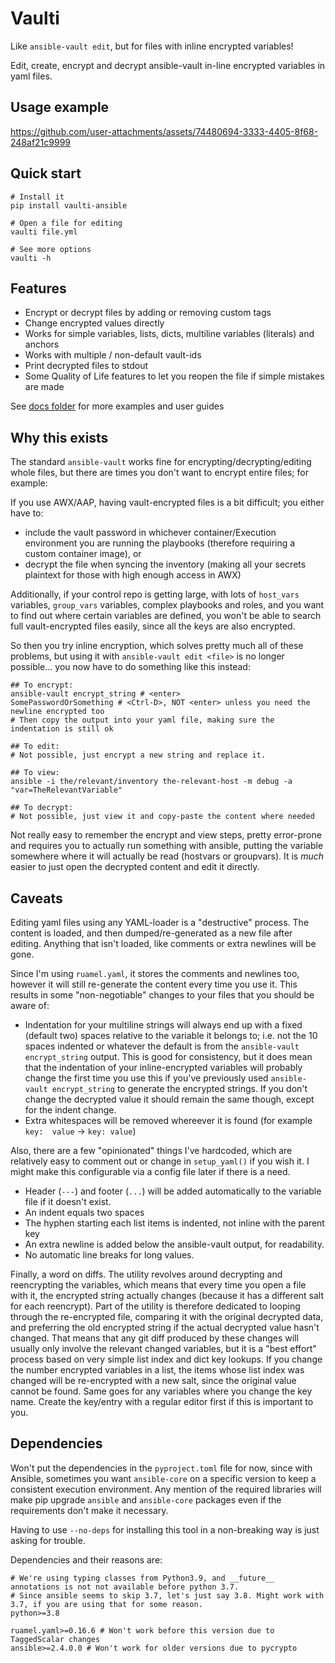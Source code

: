 # Vaulti

Like `ansible-vault edit`, but for files with inline encrypted variables!

Edit, create, encrypt and decrypt ansible-vault in-line encrypted variables in yaml files.


## Usage example

https://github.com/user-attachments/assets/74480694-3333-4405-8f68-248af21c9999


## Quick start

```shell
# Install it
pip install vaulti-ansible

# Open a file for editing
vaulti file.yml

# See more options
vaulti -h
```

## Features

- Encrypt or decrypt files by adding or removing custom tags
- Change encrypted values directly
- Works for simple variables, lists, dicts, multiline variables (literals) and anchors
- Works with multiple / non-default vault-ids
- Print decrypted files to stdout
- Some Quality of Life features to let you reopen the file if simple mistakes are made

See [docs folder](docs/) for more examples and user guides


## Why this exists

The standard `ansible-vault` works fine for encrypting/decrypting/editing whole files, but there are times you don't want to encrypt entire files; for example:

If you use AWX/AAP, having vault-encrypted files is a bit difficult; you either have to:

- include the vault password in whichever container/Execution environment you are running the playbooks (therefore requiring a custom container image), or
- decrypt the file when syncing the inventory (making all your secrets plaintext for those with high enough access in AWX)

Additionally, if your control repo is getting large, with lots of `host_vars` variables, `group_vars` variables, complex playbooks and roles, and you want
to find out where certain variables are defined, you won't be able to search full vault-encrypted files easily, since all the keys are also encrypted.

So then you try inline encryption, which solves pretty much all of these problems, but using it with `ansible-vault edit <file>` is no longer possible...
you now have to do something like this instead:

```shell
## To encrypt:
ansible-vault encrypt_string # <enter>
SomePasswordOrSomething # <Ctrl-D>, NOT <enter> unless you need the newline encrypted too
# Then copy the output into your yaml file, making sure the indentation is still ok

## To edit:
# Not possible, just encrypt a new string and replace it.

## To view:
ansible -i the/relevant/inventory the-relevant-host -m debug -a "var=TheRelevantVariable"

## To decrypt:
# Not possible, just view it and copy-paste the content where needed

```

Not really easy to remember the encrypt and view steps, pretty error-prone and requires you to actually run something with ansible, putting the variable
somewhere where it will actually be read (hostvars or groupvars). It is *much* easier to just open the decrypted content and edit it directly.


## Caveats

Editing yaml files using any YAML-loader is a "destructive" process. The content is loaded, and then
dumped/re-generated as a new file after editing. Anything that isn't loaded, like comments or extra
newlines will be gone.

Since I'm using `ruamel.yaml`, it stores the comments and newlines too, however it will still
re-generate the content every time you use it. This results in some "non-negotiable" changes to your
files that you should be aware of:

- Indentation for your multiline strings will always end up with a fixed (default two) spaces relative to the variable it belongs to;
  i.e. not the 10 spaces indented or whatever the default is from the `ansible-vault encrypt_string` output. This is good for consistency, but it does mean that the indentation
  of your inline-encrypted variables will probably change the first time you use this if you've previously used `ansible-vault encrypt_string` to generate the encrypted strings.
  If you don't change the decrypted value it should remain the same though, except for the indent change.
- Extra whitespaces will be removed whereever it is found (for example `key:  value` -> `key: value`)

Also, there are a few "opinionated" things I've hardcoded, which are relatively easy to comment out or change in `setup_yaml()` if you wish it.
I might make this configurable via a config file later if there is a need.

- Header (`---`) and footer (`...`) will be added automatically to the variable file if it doesn't exist.
- An indent equals two spaces
- The hyphen starting each list items is indented, not inline with the parent key
- An extra newline is added below the ansible-vault output, for readability.
- No automatic line breaks for long values.

Finally, a word on diffs. The utility revolves around decrypting and reencrypting the variables,
which means that every time you open a file with it, the encrypted string actually changes (because
it has a different salt for each reencrypt). Part of the utility is therefore dedicated to looping
through the re-encrypted file, comparing it with the original decrypted data, and preferring the old
encrypted string if the actual decrypted value hasn't changed. That means that any git diff produced
by these changes will usually only involve the relevant changed variables, but it is a "best effort"
process based on very simple list index and dict key lookups. If you change the number encrypted
variables in a list, the items whose list index was changed will be re-encrypted with a new salt,
since the original value cannot be found. Same goes for any variables where you change the key name.
Create the key/entry with a regular editor first if this is important to you.

## Dependencies

Won't put the dependencies in the `pyproject.toml` file for now, since with Ansible, sometimes you
want `ansible-core` on a specific version to keep a consistent execution environment. Any mention of
the required libraries will make pip upgrade `ansible` and `ansible-core` packages even if the
requirements don't make it necessary.

Having to use `--no-deps` for installing this tool in a non-breaking way is just asking for trouble.

Dependencies and their reasons are:

```
# We're using typing classes from Python3.9, and __future__ annotations is not not available before python 3.7.
# Since ansible seems to skip 3.7, let's just say 3.8. Might work with 3.7, if you are using that for some reason.
python>=3.8 

ruamel.yaml>=0.16.6 # Won't work before this version due to TaggedScalar changes
ansible>=2.4.0.0 # Won't work for older versions due to pycrypto
```
